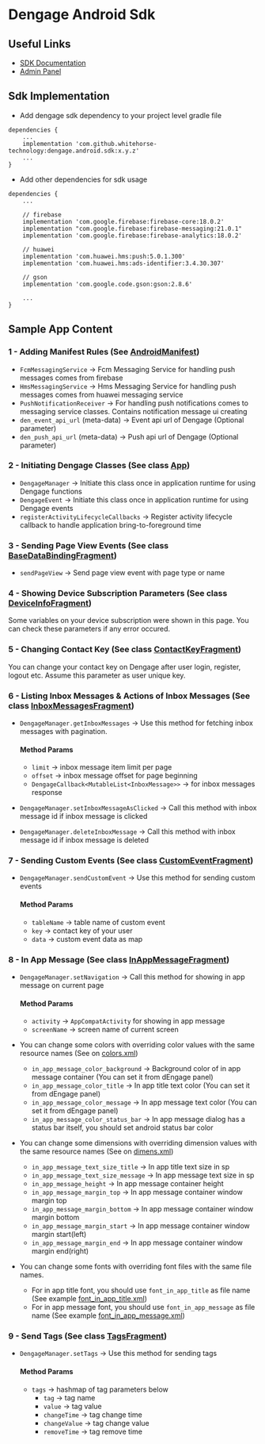 # Dengage Android Sdk 
## Useful Links
- [SDK Documentation](https://dev.dengage.com/mobile-sdk/android/)
- [Admin Panel](https://appdev.dengage.com/)

## Sdk Implementation
- Add dengage sdk dependency to your project level gradle file
```
dependencies {
    ...
    implementation 'com.github.whitehorse-technology:dengage.android.sdk:x.y.z'
    ...
}
```
- Add other dependencies for sdk usage
```
dependencies {
    ...
    
    // firebase
    implementation 'com.google.firebase:firebase-core:18.0.2'
    implementation "com.google.firebase:firebase-messaging:21.0.1"
    implementation 'com.google.firebase:firebase-analytics:18.0.2'
    
    // huawei
    implementation 'com.huawei.hms:push:5.0.1.300'
    implementation 'com.huawei.hms:ads-identifier:3.4.30.307'
    
    // gson
    implementation 'com.google.code.gson:gson:2.8.6'
    
    ...
}
```

## Sample App Content

### 1 - Adding Manifest Rules (See [AndroidManifest](https://github.com/dengage-tech/dengage-android-sdk-sample/blob/master/app/src/main/AndroidManifest.xml))
- `FcmMessagingService` -> Fcm Messaging Service for handling push messages comes from firebase
- `HmsMessagingService` -> Hms Messaging Service for handling push messages comes from huawei messaging service
- `PushNotificationReceiver` -> For handling push notifications comes to messaging service classes. Contains notification message ui creating
- `den_event_api_url` (meta-data) -> Event api url of Dengage (Optional parameter)
- `den_push_api_url`  (meta-data) -> Push api url of Dengage (Optional parameter)

### 2 - Initiating Dengage Classes (See class [App](https://github.com/dengage-tech/dengage-android-sdk-sample/blob/master/app/src/main/java/com/dengage/android/kotlin/sample/App.kt))
- `DengageManager` -> Initiate this class once in application runtime for using Dengage functions
- `DengageEvent`   -> Initiate this class once in application runtime for using Dengage events
- `registerActivityLifecycleCallbacks` -> Register activity lifecycle callback to handle application bring-to-foreground time

### 3 - Sending Page View Events (See class [BaseDataBindingFragment](https://github.com/dengage-tech/dengage-android-sdk-sample/blob/master/app/src/main/java/com/dengage/android/kotlin/sample/ui/base/BaseDataBindingFragment.kt))
- `sendPageView` -> Send page view event with page type or name

### 4 - Showing Device Subscription Parameters (See class [DeviceInfoFragment](https://github.com/dengage-tech/dengage-android-sdk-sample/blob/master/app/src/main/java/com/dengage/android/kotlin/sample/ui/fragment/DeviceInfoFragment.kt))
Some variables on your device subscription were shown in this page. You can check these parameters if any error occured.

### 5 - Changing Contact Key (See class [ContactKeyFragment](https://github.com/dengage-tech/dengage-android-sdk-sample/blob/master/app/src/main/java/com/dengage/android/kotlin/sample/ui/fragment/ContactKeyFragment.kt))
You can change your contact key on Dengage after user login, register, logout etc. Assume this parameter as user unique key.

### 6 - Listing Inbox Messages & Actions of Inbox Messages (See class [InboxMessagesFragment](https://github.com/dengage-tech/dengage-android-sdk-sample/blob/master/app/src/main/java/com/dengage/android/kotlin/sample/ui/fragment/InboxMessagesFragment.kt))
- `DengageManager.getInboxMessages` -> Use this method for fetching inbox messages with pagination.
    #### Method Params
    - `limit` -> inbox message item limit per page
    - `offset` -> inbox message offset for page beginning
    - `DengageCallback<MutableList<InboxMessage>>` -> for inbox messages response

- `DengageManager.setInboxMessageAsClicked` -> Call this method with inbox message id if inbox message is clicked
- `DengageManager.deleteInboxMessage` -> Call this method with inbox message id if inbox message is deleted

### 7 - Sending Custom Events (See class [CustomEventFragment](https://github.com/dengage-tech/dengage-android-sdk-sample/blob/master/app/src/main/java/com/dengage/android/kotlin/sample/ui/fragment/CustomEventFragment.kt))
- `DengageManager.sendCustomEvent` -> Use this method for sending custom events
    #### Method Params
    - `tableName` -> table name of custom event 
    - `key` -> contact key of your user
    - `data` -> custom event data as map

### 8 - In App Message (See class [InAppMessageFragment](https://github.com/dengage-tech/dengage-android-sdk-sample/blob/master/app/src/main/java/com/dengage/android/kotlin/sample/ui/fragment/InAppMessageFragment.kt))
- `DengageManager.setNavigation` -> Call this method for showing in app message on current page
    #### Method Params
    - `activity` -> `AppCompatActivity` for showing in app message 
    - `screenName` -> screen name of current screen


- You can change some colors with overriding color values with the same resource names (See on [colors.xml](https://github.com/dengage-tech/dengage-android-sdk-sample/blob/master/app/src/main/res/values/colors.xml))
    - `in_app_message_color_background` -> Background color of in app message container (You can set it from dEngage panel)
    - `in_app_message_color_title` -> In app title text color (You can set it from dEngage panel)
    - `in_app_message_color_message` -> In app message text color (You can set it from dEngage panel)
    - `in_app_message_color_status_bar` -> In app message dialog has a status bar itself, you should set android status bar color 

- You can change some dimensions with overriding dimension values with the same resource names (See on [dimens.xml](https://github.com/dengage-tech/dengage-android-sdk-sample/blob/master/app/src/main/res/values/dimens.xml))
    - `in_app_message_text_size_title` -> In app title text size in sp
    - `in_app_message_text_size_message` -> In app message text size in sp
    - `in_app_message_height` -> In app message container height
    - `in_app_message_margin_top` -> In app message container window margin top
    - `in_app_message_margin_bottom` -> In app message container window margin bottom
    - `in_app_message_margin_start` -> In app message container window margin start(left)
    - `in_app_message_margin_end` -> In app message container window margin end(right)

- You can change some fonts with overriding font files with the same file names. 
    - For in app title font, you should use `font_in_app_title` as file name (See example [font_in_app_title.xml](https://github.com/dengage-tech/dengage-android-sdk-sample/blob/master/app/src/main/res/font/font_in_app_title.xml))
    - For in app message font, you should use `font_in_app_message` as file name (See example [font_in_app_message.xml](https://github.com/dengage-tech/dengage-android-sdk-sample/blob/master/app/src/main/res/font/font_in_app_message.xml))

### 9 - Send Tags (See class [TagsFragment](https://github.com/dengage-tech/dengage-android-sdk-sample/blob/master/app/src/main/java/com/dengage/android/kotlin/sample/ui/fragment/TagsFragment.kt))
- `DengageManager.setTags` -> Use this method for sending tags
    #### Method Params
    - `tags` -> hashmap of tag parameters below
        - `tag` -> tag name
        - `value` -> tag value
        - `changeTime` -> tag change time
        - `changeValue` -> tag change value
        - `removeTime` -> tag remove time